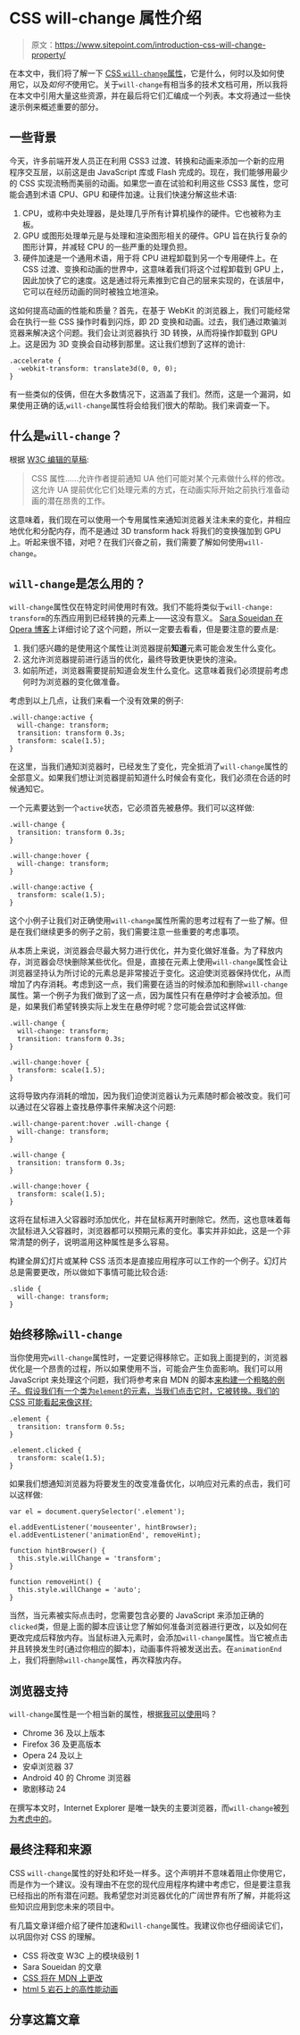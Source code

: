 # CSS will-change 属性介绍

> 原文：<https://www.sitepoint.com/introduction-css-will-change-property/>

在本文中，我们将了解一下 [CSS `will-change`属性](http://dev.w3.org/csswg/css-will-change/)，它是什么，何时以及如何使用它，以及*如何不*使用它。关于`will-change`有相当多的技术文档可用，所以我将在本文中引用大量这些资源，并在最后将它们汇编成一个列表。本文将通过一些快速示例来概述重要的部分。

## 一些背景

今天，许多前端开发人员正在利用 CSS3 过渡、转换和动画来添加一个新的应用程序交互层，以前这是由 JavaScript 库或 Flash 完成的。现在，我们能够用最少的 CSS 实现流畅而美丽的动画。如果您一直在试验和利用这些 CSS3 属性，您可能会遇到术语 CPU、GPU 和硬件加速。让我们快速分解这些术语:

1.  CPU，或称中央处理器，是处理几乎所有计算机操作的硬件。它也被称为主板。
2.  GPU 或图形处理单元是与处理和渲染图形相关的硬件。GPU 旨在执行复杂的图形计算，并减轻 CPU 的一些严重的处理负担。
3.  硬件加速是一个通用术语，用于将 CPU 进程卸载到另一个专用硬件上。在 CSS 过渡、变换和动画的世界中，这意味着我们将这个过程卸载到 GPU 上，因此加快了它的速度。这是通过将元素推到它自己的层来实现的，在该层中，它可以在经历动画的同时被独立地渲染。

这如何提高动画的性能和质量？首先，在基于 WebKit 的浏览器上，我们可能经常会在执行一些 CSS 操作时看到闪烁，即 2D 变换和动画。过去，我们通过欺骗浏览器来解决这个问题。我们会让浏览器执行 3D 转换，从而将操作卸载到 GPU 上。这是因为 3D 变换会自动移到那里。这让我们想到了这样的诡计:

```
.accelerate {
  -webkit-transform: translate3d(0, 0, 0);
}
```

有一些类似的伎俩，但在大多数情况下，这涵盖了我们。然而，这是一个漏洞，如果使用正确的话,`will-change`属性将会给我们很大的帮助。我们来调查一下。

## 什么是`will-change`？

根据 [W3C 编辑的草稿](http://dev.w3.org/csswg/css-will-change/):

> CSS 属性……允许作者提前通知 UA 他们可能对某个元素做什么样的修改。这允许 UA 提前优化它们处理元素的方式，在动画实际开始之前执行准备动画的潜在昂贵的工作。

这意味着，我们现在可以使用一个专用属性来通知浏览器关注未来的变化，并相应地优化和分配内存，而不是通过 3D transform hack 将我们的变换强加到 GPU 上。听起来很不错，对吧？在我们兴奋之前，我们需要了解如何使用`will-change`。

## `will-change`是怎么用的？

`will-change`属性仅在特定时间使用时有效。我们不能将类似于`will-change: transform`的东西应用到已经转换的元素上——这没有意义。 [Sara Soueidan 在 Opera 博客](https://dev.opera.com/articles/css-will-change-property/)上详细讨论了这个问题，所以一定要去看看，但是要注意的要点是:

1.  我们感兴趣的是使用这个属性让浏览器提前**知道**元素可能会发生什么变化。
2.  这允许浏览器提前进行适当的优化，最终导致更快更快的渲染。
3.  如前所述，浏览器需要提前知道会发生什么变化。这意味着我们必须提前考虑何时为浏览器的变化做准备。

考虑到以上几点，让我们来看一个没有效果的例子:

```
.will-change:active {
  will-change: transform;
  transition: transform 0.3s;
  transform: scale(1.5);
}
```

在这里，当我们通知浏览器时，已经发生了变化，完全抵消了`will-change`属性的全部意义。如果我们想让浏览器提前知道什么时候会有变化，我们必须在合适的时候通知它。

一个元素要达到一个`active`状态，它必须首先被悬停。我们可以这样做:

```
.will-change {
  transition: transform 0.3s;
}

.will-change:hover {
  will-change: transform;
}

.will-change:active {
  transform: scale(1.5);
}
```

这个小例子让我们对正确使用`will-change`属性所需的思考过程有了一些了解。但是在我们继续更多的例子之前，我们需要注意一些重要的考虑事项。

从本质上来说，浏览器会尽最大努力进行优化，并为变化做好准备。为了释放内存，浏览器会尽快删除某些优化。但是，直接在元素上使用`will-change`属性会让浏览器坚持认为所讨论的元素总是非常接近于变化。这迫使浏览器保持优化，从而增加了内存消耗。考虑到这一点，我们需要在适当的时候添加和删除`will-change`属性。第一个例子为我们做到了这一点，因为属性只有在悬停时才会被添加。但是，如果我们希望转换实际上发生在悬停时呢？您可能会尝试这样做:

```
.will-change {
  will-change: transform;
  transition: transform 0.3s;
}

.will-change:hover {
  transform: scale(1.5);
}
```

这将导致内存消耗的增加，因为我们迫使浏览器认为元素随时都会被改变。我们可以通过在父容器上查找悬停事件来解决这个问题:

```
.will-change-parent:hover .will-change {
  will-change: transform;
}

.will-change {
  transition: transform 0.3s;
}

.will-change:hover {
  transform: scale(1.5);
}
```

这将在鼠标进入父容器时添加优化，并在鼠标离开时删除它。然而，这也意味着每次鼠标进入父容器时，浏览器都可以预期元素的变化。事实并非如此，这是一个非常清楚的例子，说明滥用这种属性是多么容易。

构建全屏幻灯片或某种 CSS 活页本是直接应用程序可以工作的一个例子。幻灯片总是需要更改，所以做如下事情可能比较合适:

```
.slide {
  will-change: transform;
}
```

## 始终移除`will-change`

当你使用完`will-change`属性时，一定要记得移除它。正如我上面提到的，浏览器优化是一个昂贵的过程，所以如果使用不当，可能会产生负面影响。我们可以用 JavaScript 来处理这个问题，我们将参考来自 MDN 的脚本[来构建一个粗略的例子。假设我们有一个类为`element`的元素，当我们点击它时，它被转换。我们的 CSS 可能看起来像这样:](https://developer.mozilla.org/en-US/docs/Web/CSS/will-change#Examples)

```
.element {
  transition: transform 0.5s;
}

.element.clicked {
  transform: scale(1.5);
}
```

如果我们想通知浏览器为将要发生的改变准备优化，以响应对元素的点击，我们可以这样做:

```
var el = document.querySelector('.element');

el.addEventListener('mouseenter', hintBrowser);
el.addEventListener('animationEnd', removeHint);

function hintBrowser() {
  this.style.willChange = 'transform';
}

function removeHint() {
  this.style.willChange = 'auto';
}
```

当然，当元素被实际点击时，您需要包含必要的 JavaScript 来添加正确的`clicked`类，但是上面的脚本应该让您了解如何准备浏览器进行更改，以及如何在更改完成后释放内存。当鼠标进入元素时，会添加`will-change`属性。当它被点击并且转换发生时(通过你相应的脚本)，动画事件将被发送出去。在`animationEnd`上，我们将删除`will-change`属性，再次释放内存。

## 浏览器支持

`will-change`属性是一个相当新的属性，根据[我可以使用](http://caniuse.com/#search=will-change)吗？

*   Chrome 36 及以上版本
*   Firefox 36 及更高版本
*   Opera 24 及以上
*   安卓浏览器 37
*   Android 40 的 Chrome 浏览器
*   歌剧移动 24

在撰写本文时，Internet Explorer 是唯一缺失的主要浏览器，而`will-change`被[列为考虑中的](https://status.modern.ie/csswillchange)。

## 最终注释和来源

CSS `will-change`属性的好处和坏处一样多。这个声明并不意味着阻止你使用它，而是作为一个建议。没有理由不在您的现代应用程序构建中考虑它，但是要注意我已经指出的所有潜在问题。我希望您对浏览器优化的广阔世界有所了解，并能将这些知识应用到您未来的项目中。

有几篇文章详细介绍了硬件加速和`will-change`属性。我建议你也仔细阅读它们，以巩固你对 CSS 的理解。

*   CSS 将改变 W3C 上的模块级别 1
*   Sara Soueidan 的文章
*   [CSS 将在 MDN 上更改](https://developer.mozilla.org/en-US/docs/Web/CSS/will-change)
*   [html 5 岩石上的高性能动画](http://www.html5rocks.com/en/tutorials/speed/high-performance-animations/)

## 分享这篇文章
